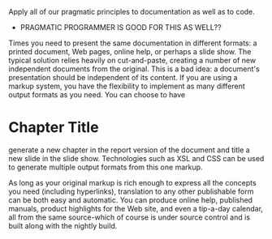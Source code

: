 
Apply all of our pragmatic principles to documentation as well as to code.
- PRAGMATIC PROGRAMMER IS GOOD FOR THIS AS WELL??

Times you need to present the same documentation in different formats: a printed document, Web pages, online help, or perhaps a slide show. The typical solution relies heavily on cut-and-paste, creating a number of new independent documents from the original. This is a bad idea: a document's presentation should be independent of its content. If you are using a markup system, you have the flexibility to implement as many different output formats as you need. You can choose to have <H1>Chapter Title</H1> generate a new chapter in the report version of the document and title a new slide in the slide show. Technologies such as XSL and CSS can be used to generate multiple output formats from this one markup.

As long as your original markup is rich enough to express all the concepts you need (including hyperlinks), translation to any other publishable form can be both easy and automatic. You can produce online help, published manuals, product highlights for the Web site, and even a tip-a-day calendar, all from the same source-which of course is under source control and is built along with the nightly build.
